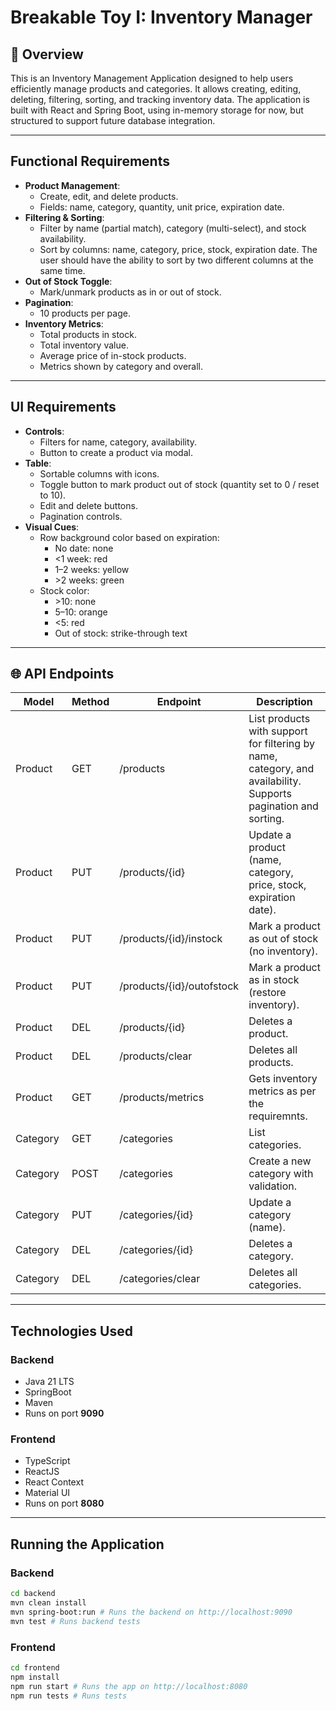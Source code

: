 # Breakable Toy I: Inventory Manager

## 🚀 Overview

This is an Inventory Management Application designed to help users efficiently manage products and categories. It allows creating, editing, deleting, filtering, sorting, and tracking inventory data. The application is built with React and Spring Boot, using in-memory storage for now, but structured to support future database integration.

---

## Functional Requirements

*   **Product Management**:
    *   Create, edit, and delete products.
    *   Fields: name, category, quantity, unit price, expiration date.
*   **Filtering & Sorting**:
    *   Filter by name (partial match), category (multi-select), and stock availability.
    *   Sort by columns: name, category, price, stock, expiration date. The user should have the ability to sort by two different columns at the same time.
*   **Out of Stock Toggle**:
    *   Mark/unmark products as in or out of stock.
*   **Pagination**:
    *   10 products per page.
*   **Inventory Metrics**:
    *   Total products in stock.
    *   Total inventory value.
    *   Average price of in-stock products.
    *   Metrics shown by category and overall.

---

## UI Requirements

*   **Controls**:
    *   Filters for name, category, availability.
    *   Button to create a product via modal.
*   **Table**:
    *   Sortable columns with icons.
    *   Toggle button to mark product out of stock (quantity set to 0 / reset to 10).
    *   Edit and delete buttons.
    *   Pagination controls.
*   **Visual Cues**:
    *   Row background color based on expiration:
        *   No date: none
        *   \<1 week: red
        *   1–2 weeks: yellow
        *   \>2 weeks: green
    *   Stock color:
        *   \>10: none
        *   5–10: orange
        *   \<5: red
        *   Out of stock: strike-through text

---

## 🌐 API Endpoints

| Model | Method | Endpoint | Description |
| --- | --- | --- | --- |
| Product | GET | /products | List products with support for filtering by name, category, and availability. Supports pagination and sorting. |
| Product  | PUT | /products/{id} | Update a product (name, category, price, stock, expiration date). |
| Product  | PUT | /products/{id}/instock | Mark a product as out of stock (no inventory). |
| Product  | PUT | /products/{id}/outofstock | Mark a product as in stock (restore inventory). |
| Product  | DEL | /products/{id} | Deletes a product. |
| Product  | DEL | /products/clear | Deletes all products. |
| Product  | GET | /products/metrics | Gets inventory metrics as per the requiremnts. |
| Category | GET | /categories | List categories. |
| Category  | POST | /categories | Create a new category with validation. |
| Category  | PUT | /categories/{id} | Update a category (name). |
| Category  | DEL | /categories/{id} | Deletes a category. |
| Category  | DEL | /categories/clear | Deletes all categories. |

---

## Technologies Used

### Backend

*   Java 21 LTS
*   SpringBoot
*   Maven
*   Runs on port **9090**

### Frontend

*   TypeScript
*   ReactJS
*   React Context
*   Material UI 
*   Runs on port **8080**

---

## Running the Application

### Backend

```bash
cd backend
mvn clean install
mvn spring-boot:run # Runs the backend on http://localhost:9090
mvn test # Runs backend tests
```

### Frontend

```bash
cd frontend
npm install
npm run start # Runs the app on http://localhost:8080
npm run tests # Runs tests
```
